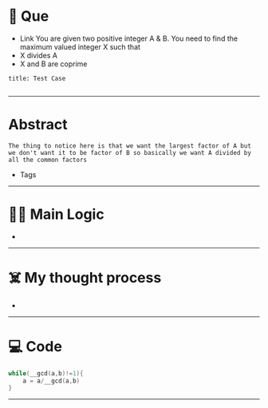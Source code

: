 # 🧩 Que
- Link
You are given two positive integer A & B. You need to find the maximum valued integer X such that
- X divides A
- X and B are coprime
```ad-question
title: Test Case


```

---
# Abstract
```ad-abstract
The thing to notice here is that we want the largest factor of A but we don't want it to be factor of B so basically we want A divided by all the common factors
```

- Tags 
--- 
# 🕵️‍♂️ Main Logic
- 

---
# ☠️ My thought process
- 
---

# 💻 Code
```cpp
while(__gcd(a,b)!=1){
	a = a/__gcd(a,b)
}
```
---
